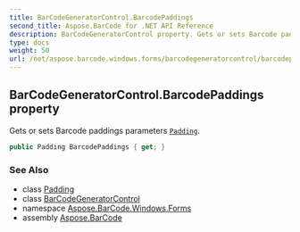 ```yaml
---
title: BarCodeGeneratorControl.BarcodePaddings
second_title: Aspose.BarCode for .NET API Reference
description: BarCodeGeneratorControl property. Gets or sets Barcode paddings parameters Padding
type: docs
weight: 50
url: /net/aspose.barcode.windows.forms/barcodegeneratorcontrol/barcodepaddings/
---
```

## BarCodeGeneratorControl.BarcodePaddings property

Gets or sets Barcode paddings parameters [`Padding`](../../../aspose.barcode.generation/padding/).

```csharp
public Padding BarcodePaddings { get; }
```

### See Also

* class [Padding](../../../aspose.barcode.generation/padding/)
* class [BarCodeGeneratorControl](../)
* namespace [Aspose.BarCode.Windows.Forms](../../../aspose.barcode.windows.forms/)
* assembly [Aspose.BarCode](../../../)


